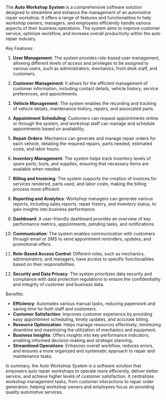 The **Auto Workshop System** is a comprehensive software solution designed to streamline and enhance the management of an automotive repair workshop. It offers a range of features and functionalities to help workshop owners, managers, and employees efficiently handle various aspects of their business operations. The system aims to improve customer service, optimize workflow, and increase overall productivity within the auto repair industry.

Key Features:

1. **User Management**: The system provides role-based user management, allowing different levels of access and privileges to be assigned to various users, such as administrators, mechanics, front desk staff, and customers.

2. **Customer Management**: It allows for the efficient management of customer information, including contact details, vehicle history, service preferences, and appointments.

3. **Vehicle Management**: The system enables the recording and tracking of vehicle details, maintenance history, repairs, and associated parts.

4. **Appointment Scheduling**: Customers can request appointments online or through the system, and workshop staff can manage and schedule appointments based on availability.

5. **Repair Orders**: Mechanics can generate and manage repair orders for each vehicle, detailing the required repairs, parts needed, estimated costs, and labor hours.

6. **Inventory Management**: The system helps track inventory levels of spare parts, tools, and supplies, ensuring that necessary items are available when needed.

7. **Billing and Invoicing**: The system supports the creation of invoices for services rendered, parts used, and labor costs, making the billing process more efficient.

8. **Reporting and Analytics**: Workshop managers can generate various reports, including sales reports, repair history, and inventory status, to gain insights into business performance.

9. **Dashboard**: A user-friendly dashboard provides an overview of key performance metrics, appointments, pending tasks, and notifications.

10. **Communication**: The system enables communication with customers through email or SMS to send appointment reminders, updates, and promotional offers.

11. **Role-Based Access Control**: Different roles, such as mechanics, administrators, and managers, have access to specific functionalities based on their responsibilities.

12. **Security and Data Privacy**: The system prioritizes data security and compliance with data protection regulations to ensure the confidentiality and integrity of customer and business data.

Benefits:

- **Efficiency**: Automates various manual tasks, reducing paperwork and saving time for both staff and customers.
- **Customer Satisfaction**: Improves customer experience by providing easy appointment scheduling, timely updates, and accurate billing.
- **Resource Optimization**: Helps manage resources effectively, minimizing downtime and maximizing the utilization of mechanics and equipment.
- **Business Insights**: Offers insights into key performance indicators, enabling informed decision-making and strategic planning.
- **Streamlined Operations**: Enhances overall workflow, reduces errors, and ensures a more organized and systematic approach to repair and maintenance tasks.

In summary, the Auto Workshop System is a software solution that empowers auto repair workshops to operate more efficiently, deliver better service, and achieve higher levels of customer satisfaction. It centralizes workshop management tasks, from customer interactions to repair order generation, helping workshop owners and employees focus on providing quality automotive services.
